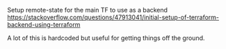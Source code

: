 Setup remote-state for the main TF to use as a backend
https://stackoverflow.com/questions/47913041/initial-setup-of-terraform-backend-using-terraform

A lot of this is hardcoded but useful for getting things off the ground.